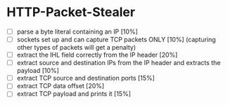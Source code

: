 # HTTP-Packet-Stealer
- [ ] parse a byte literal containing an IP [10%]
- [ ] sockets set up and can capture TCP packets ONLY [10%] (capturing other types of packets will get a penalty)
- [ ] extract the IHL field correctly from the IP header [20%]
- [ ] extract source and destination IPs from the IP header and extracts the payload [10%]
- [ ] extract TCP source and destination ports [15%]
- [ ] extract TCP data offset [20%]
- [ ] extract TCP payload and prints it [15%]
